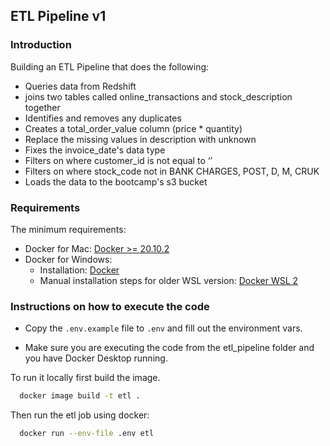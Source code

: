 ## ETL Pipeline v1

### Introduction
Building an ETL Pipeline that does the following:

- Queries data from Redshift
- joins two tables called online_transactions and stock_description together
- Identifies and removes any duplicates
- Creates a total_order_value column (price * quantity)
- Replace the missing values in description with unknown
- Fixes the invoice_date's data type
- Filters on where customer_id is not equal to ‘’
- Filters on where stock_code not in BANK CHARGES, POST, D, M, CRUK 
- Loads the data to the bootcamp's s3 bucket

### Requirements
  The minimum requirements:
- Docker for Mac: [Docker >= 20.10.2](https://docs.docker.com/docker-for-mac/install/)
- Docker for Windows: 
  - Installation: [Docker](https://docs.docker.com/desktop/install/windows-install/)
  - Manual installation steps for older WSL version: [Docker WSL 2](https://learn.microsoft.com/en-us/windows/wsl/install-manual#step-4---download-the-linux-kernel-update-package)

### Instructions on how to execute the code
- Copy the `.env.example` file to `.env` and fill out the environment vars.

- Make sure you are executing the code from the etl_pipeline folder and you have Docker Desktop running.


To run it locally first build the image.

```bash
  docker image build -t etl .
```

Then run the etl job using docker:
```bash
  docker run --env-file .env etl
```